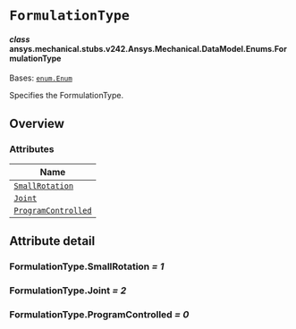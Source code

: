 # `FormulationType`



#### *class* ansys.mechanical.stubs.v242.Ansys.Mechanical.DataModel.Enums.FormulationType

Bases: [`enum.Enum`](https://docs.python.org/3/library/enum.html#enum.Enum)

Specifies the FormulationType.

<!-- !! processed by numpydoc !! -->

<a id="overview"></a>

## Overview

### Attributes

| Name |
| ----------------------------------------------------------- |
| [`SmallRotation`](#FormulationType.SmallRotation) |
| [`Joint`](#FormulationType.Joint) |
| [`ProgramControlled`](#FormulationType.ProgramControlled) |

<a id="attribute-detail"></a>

## Attribute detail

<a id="FormulationType.SmallRotation"></a>

### FormulationType.SmallRotation *= 1*

<a id="FormulationType.Joint"></a>

### FormulationType.Joint *= 2*

<a id="FormulationType.ProgramControlled"></a>

### FormulationType.ProgramControlled *= 0*



